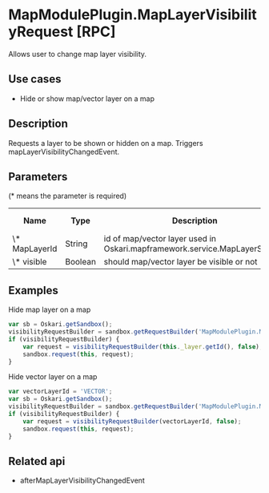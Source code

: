 # MapModulePlugin.MapLayerVisibilityRequest [RPC]

Allows user to change map layer visibility.

## Use cases

- Hide or show map/vector layer on a map

## Description

Requests a layer to be shown or hidden on a map. Triggers mapLayerVisibilityChangedEvent.

## Parameters

(* means the parameter is required)

<table class="table">
<tr>
  <th> Name</th><th> Type</th><th> Description</th><th> Default value</th>
</tr>
<tr>
  <td> \* MapLayerId </td><td> String </td><td> id of map/vector layer used in Oskari.mapframework.service.MapLayerService </td><td> </td>
</tr>
<tr>
  <td> \* visible </td><td> Boolean </td><td> should map/vector layer be visible or not </td><td> </td>
</tr>
</table>

## Examples

Hide map layer on a map
```javascript
var sb = Oskari.getSandbox();
visibilityRequestBuilder = sandbox.getRequestBuilder('MapModulePlugin.MapLayerVisibilityRequest');
if (visibilityRequestBuilder) {
    var request = visibilityRequestBuilder(this._layer.getId(), false);
    sandbox.request(this, request);
}
```

Hide vector layer on a map
```javascript
var vectorLayerId = 'VECTOR';
var sb = Oskari.getSandbox();
visibilityRequestBuilder = sandbox.getRequestBuilder('MapModulePlugin.MapLayerVisibilityRequest');
if (visibilityRequestBuilder) {
    var request = visibilityRequestBuilder(vectorLayerId, false);
    sandbox.request(this, request);
}
```

## Related api

- afterMapLayerVisibilityChangedEvent